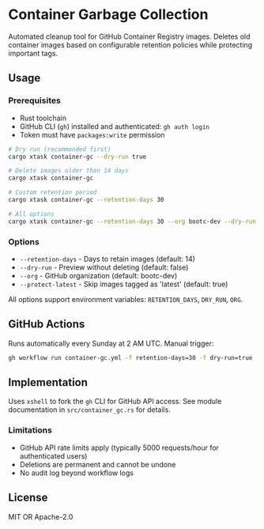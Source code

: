 # Container Garbage Collection

Automated cleanup tool for GitHub Container Registry images. Deletes old container images based on configurable retention policies while protecting important tags.

## Usage

### Prerequisites

- Rust toolchain
- GitHub CLI (`gh`) installed and authenticated: `gh auth login`
- Token must have `packages:write` permission

```bash
# Dry run (recommended first)
cargo xtask container-gc --dry-run true

# Delete images older than 14 days
cargo xtask container-gc

# Custom retention period
cargo xtask container-gc --retention-days 30

# All options
cargo xtask container-gc --retention-days 30 --org bootc-dev --dry-run false --protect-latest true
```

### Options

- `--retention-days` - Days to retain images (default: 14)
- `--dry-run` - Preview without deleting (default: false)
- `--org` - GitHub organization (default: bootc-dev)
- `--protect-latest` - Skip images tagged as 'latest' (default: true)

All options support environment variables: `RETENTION_DAYS`, `DRY_RUN`, `ORG`.

## GitHub Actions

Runs automatically every Sunday at 2 AM UTC. Manual trigger:

```bash
gh workflow run container-gc.yml -f retention-days=30 -f dry-run=true
```

## Implementation

Uses `xshell` to fork the `gh` CLI for GitHub API access. See module documentation in `src/container_gc.rs` for details.

### Limitations

- GitHub API rate limits apply (typically 5000 requests/hour for authenticated users)
- Deletions are permanent and cannot be undone
- No audit log beyond workflow logs

## License

MIT OR Apache-2.0

